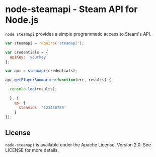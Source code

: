 node-steamapi - Steam API for Node.js
============

```node steamapi``` provides a simple programmatic access to Steam's API.

```js
var steamapi = require('steamapi');

var credentials = {
  apiKey: 'yourkey'
};

var api = steamapi(credentials);

api.getPlayerSummaries(function(err, results) {

  console.log(results);

  }, {
    qs: {
      steamids: '123456789'
    }
});
```

## License

`node-steamapi` is available under the Apache License, Version 2.0. See LICENSE for more details.
